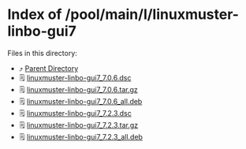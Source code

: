 
# Index of /pool/main/l/linuxmuster-linbo-gui7
Files in this directory:
- ⤴ [Parent Directory](../)
- 🗒 [linuxmuster-linbo-gui7_7.0.6.dsc](linuxmuster-linbo-gui7_7.0.6.dsc)
- 🗒 [linuxmuster-linbo-gui7_7.0.6.tar.gz](linuxmuster-linbo-gui7_7.0.6.tar.gz)
- 🗒 [linuxmuster-linbo-gui7_7.0.6_all.deb](linuxmuster-linbo-gui7_7.0.6_all.deb)
- 🗒 [linuxmuster-linbo-gui7_7.2.3.dsc](linuxmuster-linbo-gui7_7.2.3.dsc)
- 🗒 [linuxmuster-linbo-gui7_7.2.3.tar.gz](linuxmuster-linbo-gui7_7.2.3.tar.gz)
- 🗒 [linuxmuster-linbo-gui7_7.2.3_all.deb](linuxmuster-linbo-gui7_7.2.3_all.deb)
